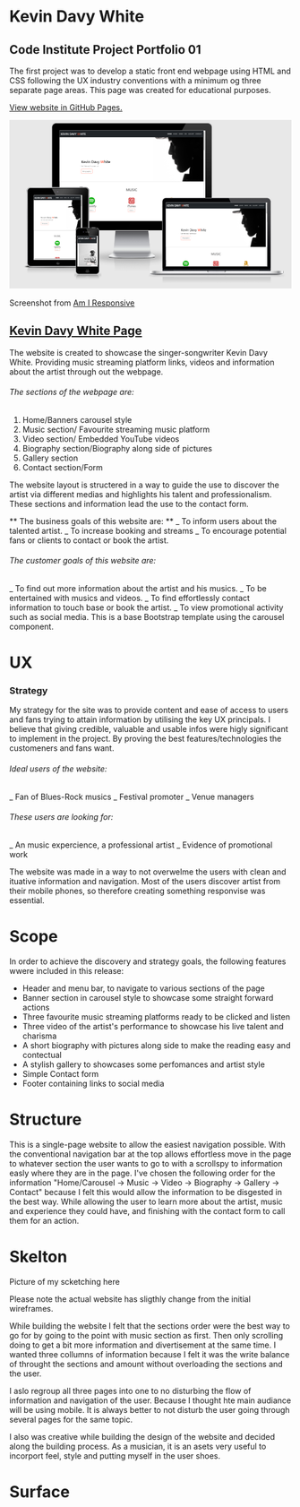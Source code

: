 # Kevin Davy White

## Code Institute Project Portfolio 01
The first project was to develop a static front end webpage using HTML and CSS 
following the UX industry conventions with a minimum og three separate page areas.
This page was created for educational purposes.

[View website in GitHub Pages.](https://kevindgnanih.github.io/M1-repository-v1/)

![alt text](assets/images/preview-sizes-webpage.PNG "Responsive Image")

Screenshot from [Am I Responsive](http://http://ami.responsivedesign.is/#)

## [Kevin Davy White Page](https://kevindgnanih.github.io/M1-repository-v1/)

The website is created to showcase the singer-songwriter Kevin Davy White. Providing music streaming platform links, videos and information about the artist
through out the webpage.

###### The sections of the webpage are:

1. Home/Banners carousel style
2. Music section/ Favourite streaming music platform
3. Video section/ Embedded YouTube videos
4. Biography section/Biography along side of pictures
5. Gallery section
6. Contact section/Form

The website layout is structered in a way to guide the use to discover the artist via different medias and highlights
his talent and professionalism. These sections and information lead the use to the contact form.

** The business goals of this website are: **
_ To inform users about the talented artist.
_ To increase booking and streams
_ To encourage potential fans or clients to contact  or book the artist.

###### The customer goals of this website are:

_ To find out more information about the artist and his musics.
_ To be entertained with musics and videos.
_ To find effortlessly contact information to touch base or book the artist.
_ To view promotional activity such as social media.
This is a base Bootstrap template using the carousel component.

# UX

### Strategy

My strategy for the site was to provide content and ease of access to users and fans trying to attain information by utilising the key UX principals.
I believe that giving credible, valuable and usable infos were higly significant to implement in the project. By proving the best features/technologies the customeners and fans want.

###### Ideal users of the website:

_ Fan of Blues-Rock musics
_ Festival promoter
_ Venue managers

###### These users are looking for:

_ An music expercience, a professional artist
_ Evidence of promotional work


The website was made in a way to not overwelme the users with clean and ituative information and navigation.
Most of the users discover artist from their mobile phones, so therefore creating something responvise was essential.

# Scope

In order to achieve the discovery and strategy goals, the following features wwere included in this release:

- Header and menu bar, to navigate to various sections of the page
- Banner section in carousel style to showcase some straight forward actions
- Three favourite music streaming platforms ready to be clicked and listen
- Three video of the artist's performance to showcase his live talent and charisma
- A short biography with pictures along side to make the reading easy and contectual
- A stylish gallery to showcases some perfomances and artist style
- Simple Contact form
- Footer containing links to social media

# Structure

This is a single-page website to allow the easiest navigation possible. With the conventional navigation bar at the top allows effortless move in the page 
to whatever section the user wants to go to with a scrollspy to information easly where they are in the page. I've chosen the following order for the information
"Home/Carousel -> Music -> Video -> Biography -> Gallery -> Contact" because I felt this would allow the information to be disgested in the best way. While allowing the user to learn more about the artist, music and experience they could have, and finishing with the contact form to call them for an action.


# Skelton

Picture of my scketching here

Please note the actual website has sligthly change from the initial wireframes.

While building the website I felt that the sections order were the best way to go for by going to the point with music section as first. Then only scrolling doing to get a bit more information and divertisement at the same time. I wanted three collumns of information because I felt it was the write balance of throught the sections and amount without overloading the sections and the user.

I aslo regroup all three pages into one to no disturbing the flow of information and navigation of the user. Because I thought hte main audiance will be using mobile. It is always better to not disturb the user going through several pages for the same topic.

I also was creative while building the design of the website and decided along the building process. As a musician, it is an asets very useful to incorport feel, style and putting myself in the user shoes.

# Surface